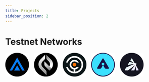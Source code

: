 ```yaml
---
title: Projects
sidebar_position: 2
---
```


# Testnet Networks

[![Artela](artela.png)](Testnet/Cosmos-Ecosystem/Artela/ins-artela "Artela")&nbsp;&nbsp;&nbsp;&nbsp;[![Elys](elys.png)](Testnet/Cosmos-Ecosystem/Elys/ins-elys "Elys")&nbsp;&nbsp;&nbsp;&nbsp;[![Babylon](1babylon.png)](Testnet/Cosmos-Ecosystem/Babylon/ins-babylon "Babylon")&nbsp;&nbsp;&nbsp;&nbsp;[![Arkeo](arkeo-logo.png)](Testnet/Cosmos-Ecosystem/Arkeo/ins-arkeo "Arkeo")&nbsp;&nbsp;&nbsp;&nbsp;[![Pryzm](pryzm-logo.png)](Testnet/Cosmos-Ecosystem/pryzm-zone/ins-pryzm-zone)



